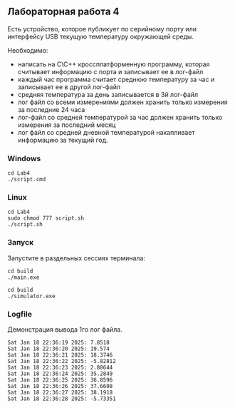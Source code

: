 ## Лабораторная работа 4

Есть устройство, которое публикует по серийному порту или интерфейсу USB текущую температуру окружающей среды. 

Необходимо:
- написать на C\C++ кроссплатформенную программу, которая считывает информацию с порта и записывает ее в лог-файл 
- каждый час программа считает среднюю температуру за час и записывает ее в другой лог-файл
- средняя температура за день записывается в 3й лог-файл 
- лог файл со всеми измерениями должен хранить только измерения за последние 24 часа
- лог-файл со средней температурой за час должен хранить только измерения за последний месяц
- лог файл со средней дневной температурой накапливает информацию за текущий год.

### Windows
```
cd Lab4
./script.cmd
```

### Linux
```
cd Lab4
sudo chmod 777 script.sh
./script.sh
```

### Запуск
Запустите в раздельных сессиях терминала:
```
cd build
./main.exe
```
```
cd build
./simulator.exe
```

### Logfile
Демонстрация вывода 1го лог файла.
```
Sat Jan 18 22:36:19 2025: 7.8518
Sat Jan 18 22:36:20 2025: 19.574
Sat Jan 18 22:36:21 2025: 18.3746
Sat Jan 18 22:36:22 2025: -5.82812
Sat Jan 18 22:36:23 2025: 2.88644
Sat Jan 18 22:36:24 2025: 35.2849
Sat Jan 18 22:36:25 2025: 36.8596
Sat Jan 18 22:36:26 2025: 37.6608
Sat Jan 18 22:36:27 2025: 38.1918
Sat Jan 18 22:36:28 2025: -5.73351
```